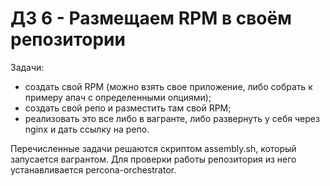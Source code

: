 # ДЗ 6 - Размещаем RPM в своём репозитории
Задачи:
* создать свой RPM (можно взять свое приложение, либо собрать к примеру апач с определенными опциями);
* создать свой репо и разместить там свой RPM;
* реализовать это все либо в вагранте, либо развернуть у себя через nginx и дать ссылку на репо.

Перечисленные задачи решаются скриптом assembly.sh, который запусается вагрантом. Для проверки работы репозитория из него устанавливается percona-orchestrator.